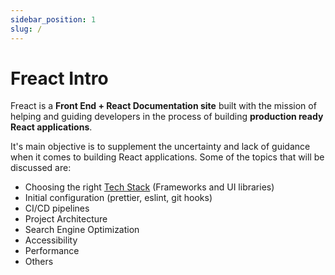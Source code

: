 ```yaml
---
sidebar_position: 1
slug: /
---
```


# Freact Intro

Freact is a **Front End + React Documentation site** built with the mission of helping and guiding developers in the process of building **production ready React applications**.

It's main objective is to supplement the uncertainty and lack of guidance when it comes to building React applications. Some of the topics that will be discussed are:

- Choosing the right [Tech Stack](https://nodejs.org/en/download/) (Frameworks and UI libraries)
- Initial configuration (prettier, eslint, git hooks)
- CI/CD pipelines
- Project Architecture
- Search Engine Optimization
- Accessibility
- Performance
- Others
